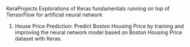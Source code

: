 KeraProjects
Explorations of Keras fundamentals running on top of TensorFlow for artificial neural network

1. House Price Prediction: Predict Boston Housing Price by training and improving the neural network model based on Boston Housing Price dataset with Keras.
